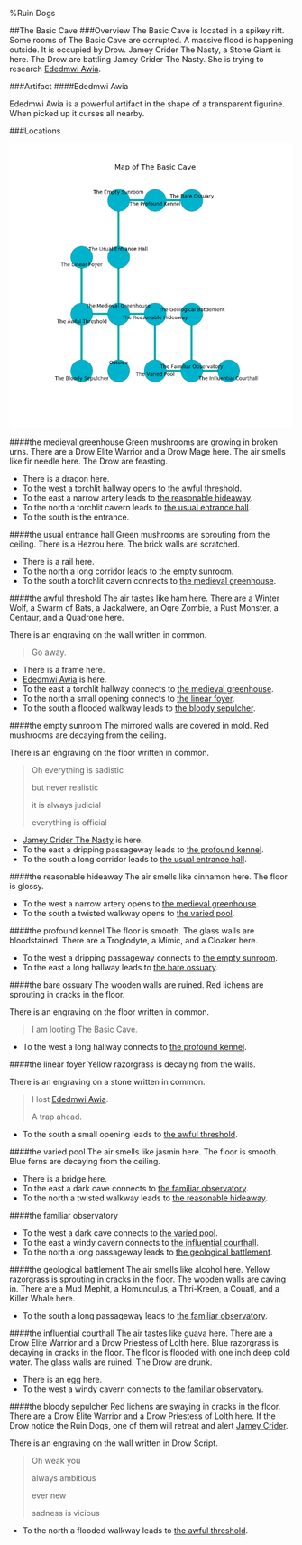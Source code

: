 %Ruin Dogs

##The Basic Cave
###Overview
The Basic Cave is located in a spikey rift. Some rooms of The Basic Cave are corrupted. A massive flood is happening outside. It is occupied by Drow. <a name="Jamey-Crider-The-Nasty"></a>Jamey Crider The Nasty, a Stone Giant is here. The Drow are battling Jamey Crider The Nasty. She  is trying to research [Ededmwi Awia](#Ededmwi-Awia). 



###Artifact
####<a name="Ededmwi-Awia"></a>Ededmwi Awia


Ededmwi Awia is a powerful artifact in the shape of a transparent figurine. When picked up it curses all nearby. 





###Locations


![](../v2/images/The-Basic-Cave.png)

####<a name="the-medieval-greenhouse"></a>the medieval greenhouse
Green mushrooms are growing in broken urns. There are a Drow Elite Warrior and a Drow Mage here. The air smells like fir needle here. The Drow are feasting. 



* There is a dragon here.
* To the west a torchlit hallway opens to [the awful threshold](#the-awful-threshold).
* To the east a narrow artery leads to [the reasonable hideaway](#the-reasonable-hideaway).
* To the north a torchlit cavern leads to [the usual entrance hall](#the-usual-entrance-hall).
* To the south is the entrance.


####<a name="the-usual-entrance-hall"></a>the usual entrance hall
Green mushrooms are sprouting from the ceiling. There is a Hezrou here. The brick walls are scratched. 



* There is a rail here.
* To the north a long corridor leads to [the empty sunroom](#the-empty-sunroom).
* To the south a torchlit cavern connects to [the medieval greenhouse](#the-medieval-greenhouse).


####<a name="the-awful-threshold"></a>the awful threshold
The air tastes like ham here. There are a Winter Wolf, a Swarm of Bats, a Jackalwere, an Ogre Zombie, a Rust Monster, a Centaur, and a Quadrone here. 

There is an engraving on the wall written in common. 

> Go away.
>


* There is a frame here.
* [Ededmwi Awia](#Ededmwi-Awia) is here.
* To the east a torchlit hallway connects to [the medieval greenhouse](#the-medieval-greenhouse).
* To the north a small opening connects to [the linear foyer](#the-linear-foyer).
* To the south a flooded walkway leads to [the bloody sepulcher](#the-bloody-sepulcher).


####<a name="the-empty-sunroom"></a>the empty sunroom
The mirrored walls are covered in mold. Red mushrooms are decaying from the ceiling. 

There is an engraving on the floor written in common. 

> Oh everything is sadistic
>
> but never realistic
>
> it is always judicial
>
> everything is official
>


* [Jamey Crider The Nasty](#Jamey-Crider-The-Nasty) is here.
* To the east a dripping passageway leads to [the profound kennel](#the-profound-kennel).
* To the south a long corridor leads to [the usual entrance hall](#the-usual-entrance-hall).


####<a name="the-reasonable-hideaway"></a>the reasonable hideaway
The air smells like cinnamon here. The floor is glossy. 



* To the west a narrow artery opens to [the medieval greenhouse](#the-medieval-greenhouse).
* To the south a twisted walkway opens to [the varied pool](#the-varied-pool).


####<a name="the-profound-kennel"></a>the profound kennel
The floor is smooth. The glass walls are bloodstained. There are a Troglodyte, a Mimic, and a Cloaker here. 



* To the west a dripping passageway connects to [the empty sunroom](#the-empty-sunroom).
* To the east a long hallway leads to [the bare ossuary](#the-bare-ossuary).


####<a name="the-bare-ossuary"></a>the bare ossuary
The wooden walls are ruined. Red lichens are sprouting in cracks in the floor. 

There is an engraving on the floor written in common. 

> I am looting The Basic Cave.
>


* To the west a long hallway connects to [the profound kennel](#the-profound-kennel).


####<a name="the-linear-foyer"></a>the linear foyer
Yellow razorgrass is decaying from the walls. 

There is an engraving on a stone written in common. 

> I lost [Ededmwi Awia](#Ededmwi-Awia).
>
> A trap ahead.
>


* To the south a small opening leads to [the awful threshold](#the-awful-threshold).


####<a name="the-varied-pool"></a>the varied pool
The air smells like jasmin here. The floor is smooth. Blue ferns are decaying from the ceiling. 



* There is a bridge here.
* To the east a dark cave connects to [the familiar observatory](#the-familiar-observatory).
* To the north a twisted walkway leads to [the reasonable hideaway](#the-reasonable-hideaway).


####<a name="the-familiar-observatory"></a>the familiar observatory




* To the west a dark cave connects to [the varied pool](#the-varied-pool).
* To the east a windy cavern connects to [the influential courthall](#the-influential-courthall).
* To the north a long passageway leads to [the geological battlement](#the-geological-battlement).


####<a name="the-geological-battlement"></a>the geological battlement
The air smells like alcohol here. Yellow razorgrass is sprouting in cracks in the floor. The wooden walls are caving in. There are a Mud Mephit, a Homunculus, a Thri-Kreen, a Couatl, and a Killer Whale here. 



* To the south a long passageway leads to [the familiar observatory](#the-familiar-observatory).


####<a name="the-influential-courthall"></a>the influential courthall
The air tastes like guava here. There are a Drow Elite Warrior and a Drow Priestess of Lolth here. Blue razorgrass is decaying in cracks in the floor. The floor is flooded with one inch deep cold water. The glass walls are ruined. The Drow are drunk. 



* There is an egg here.
* To the west a windy cavern connects to [the familiar observatory](#the-familiar-observatory).


####<a name="the-bloody-sepulcher"></a>the bloody sepulcher
Red lichens are swaying in cracks in the floor. There are a Drow Elite Warrior and a Drow Priestess of Lolth here. If the Drow notice the Ruin Dogs, one of them will retreat and alert [Jamey Crider](#Jamey-Crider). 

There is an engraving on the wall written in Drow Script. 

> Oh weak you
>
> always ambitious
>
> ever new
>
> sadness is vicious
>


* To the north a flooded walkway leads to [the awful threshold](#the-awful-threshold).


